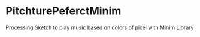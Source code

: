 # PitchturePeferctMinim
Processing Sketch to play music based on colors of pixel with Minim Library
